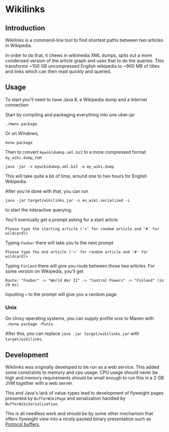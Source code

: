 # Wikilinks

## Introduction

Wikilinks is a command-line tool to find shortest paths between two articles in Wikipedia.

In order to do that, it chews in wikimedia XML dumps, spits out a more condensed version of the article graph and uses
that to do the queries. This transforms ~100 GB uncompressed English wikipedia to ~900 MB of titles and links which
can then read quickly and queried. 

## Usage

To start you'll need to have Java 8, a Wikipedia dump and a Internet connection

Start by compiling and packaging everything into one uber-jar
```
./mwnv package
```
Or on Windows,
```
mvnw package
```


Then to convert `mywikidumnp.xml.bz2` to a more compressed format `my_wiki.dump`, run
```
java -jar -x mywikidumnp.xml.bz2 -o my_wiki.dump
```

This will take quite a bit of time, around one to two hours for English Wikipedia.

After you're done with that, you can run 
```
java -jar target/wikilinks.jar -s en_wiki.serialized -i
```
to start the interactive querying.

You'll eventually get a prompt asking for a start article
```
Please type the starting article ('<' for random article and '#' for wildcard)>
```
Typing `Foobar` there will take you to the next prompt
```
Please type the end article ('<' for random article and '#' for wildcard)>
```
Typing `Finland` there will give you route between those two articles.
For some version on Wikipedia, you'll get
```
Route: "Foobar" -> "World War II" -> "Central Powers" -> "Finland" (in 29 ms)
```

Inputting `<` to the prompt will give you a random page.

### Unix

On Unixy operating systems, you can supply profile unix to Maven with `./mvnw package -Punix`.

After this, you can replace `java -jar target/wikilinks.jar` with `target/wikilinks`.

## Development

Wikilinks was originally developed to be run as a web service. This added some constraints to memory and cpu usage: CPU
usage should never be high and memory requirements should be small enough to run this in a 2 GB JVM together with a web
server.

This and Java's lack of value-types lead to development of flyweight pages presented by `BufferWikiPage` and
serialization handled by `BufferWikiSerialization`.

This is all needless work and should be by some other mechanism that offers flyweight view into a nicely packed binary
presentation such as [Protocol buffers](https://developers.google.com/protocol-buffers/).
